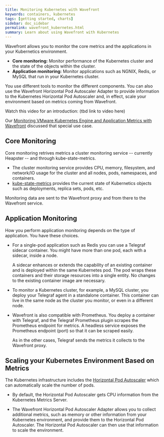 ```yaml
---
title: Monitoring Kubernetes with Wavefront
keywords: containers, kubernetes
tags: [getting started, charts]
sidebar: doc_sidebar
permalink: wavefront_kubernetes.html
summary: Learn about using Wavefront with Kubernetes
---
```

Wavefront allows you to monitor the core metrics and the applications in your Kubernetics environment.
* **Core monitoring:** Monitor performance of the Kubernetes cluster and the state of the objects within the cluster.
* **Application monitoring:** Monitor applications such as NGNIX, Redis, or MySQL that run in your Kubernetes cluster.

You use different tools to monitor the different components. You can also use the Wavefront Horizontal Pod Autoscaler Adapter to provide information to the Kubernetes Horizontal Pod Autoscaler and, in effect, scale your environment based on metrics coming from Wavefront.

Watch this video for an introduction: (tbd link to video here)

Our [Monitoring VMware Kubernetes Engine and Application Metrics with Wavefront](https://www.wavefront.com/monitoring-vmware-kubernetes-engine-and-application-metrics-with-wavefront/) discussed that special use case.


## Core Monitoring

Core monitoring retrives metrics a cluster monitoring service -- currently Heapster -- and through kube-state-metrics.
* The cluster monitoring service provides CPU, memory, filesystem, and network/IO usage for the cluster and all nodes, pods, namespaces, and containers.
* [kube-state-metrics](https://github.com/kubernetes/kube-state-metrics) provides the current state of Kubernetics objects such as deployments, replica sets, pods, etc.

Monitoring data are sent to the Wavefront proxy and from there to the Wavefront service.

## Application Monitoring

How you perform application monitoring depends on the type of application. You have these choices.
* For a single-pod application such as Redis you can use a Telegraf sidecar container. You might have more than one pod, each with a sidecar, inside a node.

  A sidecar enhances or extends the capability of an existing container and is deployed within the same Kubernetes pod. The pod wraps these containers and their storage resources into a single entity. No changes to the existing container image are necessary.

* To monitor a Kubernetes cluster, for example, a MySQL cluster, you deploy your Telegraf agent in a standalone container. This container can live in the same node as the cluster you monitor, or even in a different node.
* Wavefront is also compatible with Prometheus. You deploy a container with Telegraf, and the Telegraf Prometheus plugin scrapes the Prometheus endpoint for metrics. A headless service exposes the Prometheus endpoint (port) so that it can be scraped easily.

  As in the other cases, Telegraf sends the metrics it collects to the Wavefront proxy.

## Scaling your Kubernetes Environment Based on Metrics

The Kubernetes infrastructure includes the [Horizontal Pod Autoscaler](https://kubernetes.io/docs/tasks/run-application/horizontal-pod-autoscale/) which can automatically scale the number of pods.

* By default, the Horizontal Pod Autoscaler gets CPU information from the Kubernetes Metrics Server.

* The Wavefront Horizontal Pod Autoscaler Adapter allows you to collect additional metrics, such as memory or other information from your Kubernetes environment, and provide them to the Horizontal Pod Autoscaler. The Horizontal Pod Autoscaler can then use that information to scale the environment. 

